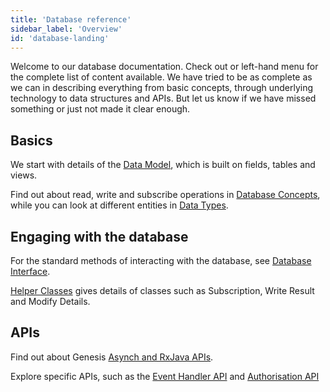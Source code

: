 ```yaml
---
title: 'Database reference'
sidebar_label: 'Overview'
id: 'database-landing'
---
```


Welcome to our database documentation. Check out or left-hand menu for the complete list of content available. We have tried to be as complete as we can in describing everything from basic concepts, through underlying technology to data structures and APIs. But let us know if we have missed something or just not made it clear enough.

## Basics

We start with details of the [Data Model](/database/fields-tables-views/fields-tables-views/), which is built on fields, tables and views.

Find out about read, write and subscribe operations in [Database Concepts](/database/database-concepts/read/), while you can look at different entities in [Data Types](/database/data-types/table-entities/).

## Engaging with the database

For the standard methods of interacting with the database, see [Database Interface](/database/database-interface/entity-db/).
 
[Helper Classes](/database/helper-classes/) gives details of classes such as Subscription, Write Result and Modify Details.

## APIs

Find out about Genesis [Asynch and RxJava APIs](/database/types-of-api/asynch/).

Explore specific APIs, such as the [Event Handler API](/database/event-handler-api/event-handler-api/) and [Authorisation API](/database/authorisation-api/authorisation-api/)


